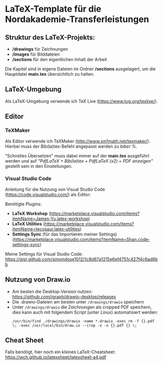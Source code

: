 # LaTeX-Template für die Nordakademie-Transferleistungen

## Struktur des LaTeX-Projekts:

- **/drawings** für Zeichnungen
- **/images** für Bilddateien
- **/sections** für den eigentlichen Inhalt der Arbeit

Die Kapitel sind in eigene Dateien im Ordner **/sections** ausgelagert, um die Hauptdatei **main.tex** übersichtlich zu halten.

## LaTeX-Umgebung

Als LaTeX-Umgebung verwende ich TeX Live (https://www.tug.org/texlive/).

## Editor

### TeXMaker

Als Editor verwende ich TeXMaker (http://www.xm1math.net/texmaker/). Hierbei muss der Bib(la)tex-Befehl angepasst werden zu _biber %_.

"Schnelles Übersetzen" muss dabei immer auf der **main.tex** ausgeführt werden und auf _"PdfLaTeX + Bib(la)tex + PdfLaTeX (x2) + PDF anzeigen"_ gestellt sein in den Einstellungen.

### Visual Studio Code

Anleitung für die Nutzung von Visual Studio Code (https://code.visualstudio.com/) als Editor:

Benötigte Plugins:

- **LaTeX Workshop** (https://marketplace.visualstudio.com/items?itemName=James-Yu.latex-workshop)
- **LaTeX Utilities** (https://marketplace.visualstudio.com/items?itemName=tecosaur.latex-utilities)
- **Settings Sync** (für das Importieren meiner Settings) (https://marketplace.visualstudio.com/items?itemName=Shan.code-settings-sync)

Meine Settings für Visual Studio Code: https://gist.github.com/simondose1012/1c8d67a1215e6ef4751c427f4c6ad6bb

## Nutzung von Draw.io

- Am besten die Desktop-Version nutzen: https://github.com/jgraph/drawio-desktop/releases
- Die .drawio-Dateien am besten unter `/drawings/drawio` speichern
- Unter `/drawings/drawio` die Zeichnungen als cropped PDF speichern, dies kann auch mit folgendem Script (unter Linux) automatisiert werden:
  ```
  /usr/bin/find ./drawings/drawio -name *.drawio -exec rm -f {}.pdf \; -exec /usr/local/bin/draw.io --crop -x -o {}.pdf {} \;
  ```

## Cheat Sheet

Falls benötigt, hier noch ein kleines LaTeX-Cheatsheet: https://wch.github.io/latexsheet/latexsheet-a4.pdf
